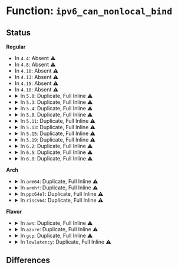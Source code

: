 # Function: <code>ipv6_can_nonlocal_bind</code>

## Status
<b>Regular</b>
<ul>
<li>
In <code>4.4</code>: Absent ⚠️
</li>
<li>
In <code>4.8</code>: Absent ⚠️
</li>
<li>
In <code>4.10</code>: Absent ⚠️
</li>
<li>
In <code>4.13</code>: Absent ⚠️
</li>
<li>
In <code>4.15</code>: Absent ⚠️
</li>
<li>
In <code>4.18</code>: Absent ⚠️
</li>
<li>
<details>
<summary>In <code>5.0</code>: Duplicate, Full Inline ⚠️</summary>

**Collision:** Static Duplication

**Inline:** Full

**Transformation:** False

**Instances:**

```
In net/ipv4/ping.c (ffffffff8196a78f)
Location: include/net/ipv6.h:785
Inline: True
Inline callers:
  - net/ipv4/ping.c:ping_bind
```
```
In net/ipv6/af_inet6.c (ffffffff819937c7)
Location: include/net/ipv6.h:785
Inline: True
Inline callers:
  - net/ipv6/af_inet6.c:__inet6_bind
```
```
In net/ipv6/datagram.c (ffffffff819ce809)
Location: include/net/ipv6.h:785
Inline: True
Inline callers:
  - net/ipv6/datagram.c:ip6_datagram_send_ctl
```
</details>
</li>
<li>
<details>
<summary>In <code>5.3</code>: Duplicate, Full Inline ⚠️</summary>

**Collision:** Static Duplication

**Inline:** Full

**Transformation:** False

**Instances:**

```
In net/ipv4/ping.c (ffffffff819d1432)
Location: include/net/ipv6.h:843
Inline: True
Inline callers:
  - net/ipv4/ping.c:ping_bind
```
```
In net/ipv6/af_inet6.c (ffffffff819ff266)
Location: include/net/ipv6.h:843
Inline: True
Inline callers:
  - net/ipv6/af_inet6.c:__inet6_bind
```
```
In net/ipv6/datagram.c (ffffffff81a3d0e9)
Location: include/net/ipv6.h:843
Inline: True
Inline callers:
  - net/ipv6/datagram.c:ip6_datagram_send_ctl
```
</details>
</li>
<li>
<details>
<summary>In <code>5.4</code>: Duplicate, Full Inline ⚠️</summary>

**Collision:** Static Duplication

**Inline:** Full

**Transformation:** False

**Instances:**

```
In net/ipv4/ping.c (ffffffff81a07f92)
Location: include/net/ipv6.h:843
Inline: True
Inline callers:
  - net/ipv4/ping.c:ping_bind
```
```
In net/ipv6/af_inet6.c (ffffffff81a35e66)
Location: include/net/ipv6.h:843
Inline: True
Inline callers:
  - net/ipv6/af_inet6.c:__inet6_bind
```
```
In net/ipv6/datagram.c (ffffffff81a73d49)
Location: include/net/ipv6.h:843
Inline: True
Inline callers:
  - net/ipv6/datagram.c:ip6_datagram_send_ctl
```
</details>
</li>
<li>
<details>
<summary>In <code>5.8</code>: Duplicate, Full Inline ⚠️</summary>

**Collision:** Static Duplication

**Inline:** Full

**Transformation:** False

**Instances:**

```
In net/ipv4/ping.c (ffffffff81af692d)
Location: include/net/ipv6.h:848
Inline: True
Inline callers:
  - net/ipv4/ping.c:ping_check_bind_addr
```
```
In net/ipv6/af_inet6.c (ffffffff81b2af44)
Location: include/net/ipv6.h:848
Inline: True
Inline callers:
  - net/ipv6/af_inet6.c:__inet6_bind
```
```
In net/ipv6/datagram.c (ffffffff81b6e057)
Location: include/net/ipv6.h:848
Inline: True
Inline callers:
  - net/ipv6/datagram.c:ip6_datagram_send_ctl
```
</details>
</li>
<li>
<details>
<summary>In <code>5.11</code>: Duplicate, Full Inline ⚠️</summary>

**Collision:** Static Duplication

**Inline:** Full

**Transformation:** False

**Instances:**

```
In net/ipv4/ping.c (ffffffff81b037b5)
Location: include/net/ipv6.h:848
Inline: True
Inline callers:
  - net/ipv4/ping.c:ping_check_bind_addr
```
```
In net/ipv6/af_inet6.c (ffffffff81b399e7)
Location: include/net/ipv6.h:848
Inline: True
Inline callers:
  - net/ipv6/af_inet6.c:__inet6_bind
```
```
In net/ipv6/datagram.c (ffffffff81b7cada)
Location: include/net/ipv6.h:848
Inline: True
Inline callers:
  - net/ipv6/datagram.c:ip6_datagram_send_ctl
```
</details>
</li>
<li>
<details>
<summary>In <code>5.13</code>: Duplicate, Full Inline ⚠️</summary>

**Collision:** Static Duplication

**Inline:** Full

**Transformation:** False

**Instances:**

```
In net/ipv4/ping.c (ffffffff81aeeff5)
Location: include/net/ipv6.h:849
Inline: True
Inline callers:
  - net/ipv4/ping.c:ping_check_bind_addr
```
```
In net/ipv6/af_inet6.c (ffffffff81b276c0)
Location: include/net/ipv6.h:849
Inline: True
Inline callers:
  - net/ipv6/af_inet6.c:__inet6_bind
```
```
In net/ipv6/raw.c (ffffffff81b5815b)
Location: include/net/ipv6.h:849
Inline: True
Inline callers:
  - net/ipv6/raw.c:rawv6_bind
```
```
In net/ipv6/datagram.c (ffffffff81b6b5ba)
Location: include/net/ipv6.h:849
Inline: True
Inline callers:
  - net/ipv6/datagram.c:ip6_datagram_send_ctl
```
</details>
</li>
<li>
<details>
<summary>In <code>5.15</code>: Duplicate, Full Inline ⚠️</summary>

**Collision:** Static Duplication

**Inline:** Full

**Transformation:** False

**Instances:**

```
In net/ipv4/ping.c (ffffffff81baf3c5)
Location: include/net/ipv6.h:852
Inline: True
Inline callers:
  - net/ipv4/ping.c:ping_check_bind_addr
```
```
In net/ipv6/af_inet6.c (ffffffff81bed5fa)
Location: include/net/ipv6.h:852
Inline: True
Inline callers:
  - net/ipv6/af_inet6.c:__inet6_bind
```
```
In net/ipv6/raw.c (ffffffff81c20135)
Location: include/net/ipv6.h:852
Inline: True
Inline callers:
  - net/ipv6/raw.c:rawv6_bind
```
```
In net/ipv6/datagram.c (ffffffff81c3341a)
Location: include/net/ipv6.h:852
Inline: True
Inline callers:
  - net/ipv6/datagram.c:ip6_datagram_send_ctl
```
</details>
</li>
<li>
<details>
<summary>In <code>5.19</code>: Duplicate, Full Inline ⚠️</summary>

**Collision:** Static Duplication

**Inline:** Full

**Transformation:** False

**Instances:**

```
In net/ipv4/ping.c (ffffffff81d42748)
Location: include/net/ipv6.h:906
Inline: True
Inline callers:
  - net/ipv4/ping.c:ping_check_bind_addr
```
```
In net/ipv6/af_inet6.c (ffffffff81d85a54)
Location: include/net/ipv6.h:906
Inline: True
Inline callers:
  - net/ipv6/af_inet6.c:__inet6_bind
```
```
In net/ipv6/raw.c (ffffffff81dbce8f)
Location: include/net/ipv6.h:906
Inline: True
Inline callers:
  - net/ipv6/raw.c:rawv6_bind
```
```
In net/ipv6/datagram.c (ffffffff81dd0c39)
Location: include/net/ipv6.h:906
Inline: True
Inline callers:
  - net/ipv6/datagram.c:ip6_datagram_send_ctl
```
</details>
</li>
<li>
<details>
<summary>In <code>6.2</code>: Duplicate, Full Inline ⚠️</summary>

**Collision:** Static Duplication

**Inline:** Full

**Transformation:** False

**Instances:**

```
In net/ipv4/ping.c (ffffffff81f0b5f8)
Location: include/net/ipv6.h:939
Inline: True
Inline callers:
  - net/ipv4/ping.c:ping_check_bind_addr
```
```
In net/ipv6/af_inet6.c (ffffffff81f53535)
Location: include/net/ipv6.h:939
Inline: True
Inline callers:
  - net/ipv6/af_inet6.c:__inet6_bind
```
```
In net/ipv6/raw.c (ffffffff81f8ce9f)
Location: include/net/ipv6.h:939
Inline: True
Inline callers:
  - net/ipv6/raw.c:rawv6_bind
```
```
In net/ipv6/datagram.c (ffffffff81fa2019)
Location: include/net/ipv6.h:939
Inline: True
Inline callers:
  - net/ipv6/datagram.c:ip6_datagram_send_ctl
```
</details>
</li>
<li>
<details>
<summary>In <code>6.5</code>: Duplicate, Full Inline ⚠️</summary>

**Collision:** Static Duplication

**Inline:** Full

**Transformation:** False

**Instances:**

```
In net/ipv4/ping.c (ffffffff81f6b1d8)
Location: include/net/ipv6.h:936
Inline: True
Inline callers:
  - net/ipv4/ping.c:ping_check_bind_addr
```
```
In net/ipv6/af_inet6.c (ffffffff81fb2f41)
Location: include/net/ipv6.h:936
Inline: True
Inline callers:
  - net/ipv6/af_inet6.c:__inet6_bind
```
```
In net/ipv6/raw.c (ffffffff81fed69b)
Location: include/net/ipv6.h:936
Inline: True
Inline callers:
  - net/ipv6/raw.c:rawv6_bind
```
```
In net/ipv6/datagram.c (ffffffff82002ab3)
Location: include/net/ipv6.h:936
Inline: True
Inline callers:
  - net/ipv6/datagram.c:ip6_datagram_send_ctl
```
</details>
</li>
<li>
<details>
<summary>In <code>6.8</code>: Duplicate, Full Inline ⚠️</summary>

**Collision:** Static Duplication

**Inline:** Full

**Transformation:** False

**Instances:**

```
In net/ipv4/ping.c (ffffffff82031cc8)
Location: include/net/ipv6.h:936
Inline: True
Inline callers:
  - net/ipv4/ping.c:ping_check_bind_addr
```
```
In net/ipv6/af_inet6.c (ffffffff82080819)
Location: include/net/ipv6.h:936
Inline: True
Inline callers:
  - net/ipv6/af_inet6.c:__inet6_bind
```
```
In net/ipv6/raw.c (ffffffff820bb29b)
Location: include/net/ipv6.h:936
Inline: True
Inline callers:
  - net/ipv6/raw.c:rawv6_bind
```
```
In net/ipv6/datagram.c (ffffffff820d1a77)
Location: include/net/ipv6.h:936
Inline: True
Inline callers:
  - net/ipv6/datagram.c:ip6_datagram_send_ctl
```
</details>
</li>
</ul>
<b>Arch</b>
<ul>
<li>
<details>
<summary>In <code>arm64</code>: Duplicate, Full Inline ⚠️</summary>

**Collision:** Static Duplication

**Inline:** Full

**Transformation:** False

**Instances:**

```
In net/ipv4/ping.c (ffff800010cc11d8)
Location: include/net/ipv6.h:843
Inline: True
Inline callers:
  - net/ipv4/ping.c:ping_bind
```
```
In net/ipv6/af_inet6.c (ffff800010cf68fc)
Location: include/net/ipv6.h:843
Inline: True
Inline callers:
  - net/ipv6/af_inet6.c:__inet6_bind
```
```
In net/ipv6/datagram.c (ffff800010d3c714)
Location: include/net/ipv6.h:843
Inline: True
Inline callers:
  - net/ipv6/datagram.c:ip6_datagram_send_ctl
```
</details>
</li>
<li>
<details>
<summary>In <code>armhf</code>: Duplicate, Full Inline ⚠️</summary>

**Collision:** Static Duplication

**Inline:** Full

**Transformation:** False

**Instances:**

```
In net/ipv4/ping.c (c0dccf08)
Location: include/net/ipv6.h:843
Inline: True
Inline callers:
  - net/ipv4/ping.c:ping_bind
```
```
In net/ipv6/af_inet6.c (c0dfd1c8)
Location: include/net/ipv6.h:843
Inline: True
Inline callers:
  - net/ipv6/af_inet6.c:__inet6_bind
```
```
In net/ipv6/datagram.c (c0e3fb74)
Location: include/net/ipv6.h:843
Inline: True
Inline callers:
  - net/ipv6/datagram.c:ip6_datagram_send_ctl
```
</details>
</li>
<li>
<details>
<summary>In <code>ppc64el</code>: Duplicate, Full Inline ⚠️</summary>

**Collision:** Static Duplication

**Inline:** Full

**Transformation:** False

**Instances:**

```
In net/ipv4/ping.c (c000000000ddc47c)
Location: include/net/ipv6.h:843
Inline: True
Inline callers:
  - net/ipv4/ping.c:ping_bind
```
```
In net/ipv6/af_inet6.c (c000000000e1ccc8)
Location: include/net/ipv6.h:843
Inline: True
Inline callers:
  - net/ipv6/af_inet6.c:__inet6_bind
```
```
In net/ipv6/datagram.c (c000000000e7080c)
Location: include/net/ipv6.h:843
Inline: True
Inline callers:
  - net/ipv6/datagram.c:ip6_datagram_send_ctl
```
</details>
</li>
<li>
<details>
<summary>In <code>riscv64</code>: Duplicate, Full Inline ⚠️</summary>

**Collision:** Static Duplication

**Inline:** Full

**Transformation:** False

**Instances:**

```
In net/ipv4/ping.c (ffffffe0008161c6)
Location: include/net/ipv6.h:843
Inline: True
Inline callers:
  - net/ipv4/ping.c:ping_bind
```
```
In net/ipv6/af_inet6.c (ffffffe000841e76)
Location: include/net/ipv6.h:843
Inline: True
Inline callers:
  - net/ipv6/af_inet6.c:__inet6_bind
```
```
In net/ipv6/datagram.c (ffffffe0008791fc)
Location: include/net/ipv6.h:843
Inline: True
Inline callers:
  - net/ipv6/datagram.c:ip6_datagram_send_ctl
```
</details>
</li>
</ul>
<b>Flavor</b>
<ul>
<li>
<details>
<summary>In <code>aws</code>: Duplicate, Full Inline ⚠️</summary>

**Collision:** Static Duplication

**Inline:** Full

**Transformation:** False

**Instances:**

```
In net/ipv4/ping.c (ffffffff819a7d32)
Location: include/net/ipv6.h:843
Inline: True
Inline callers:
  - net/ipv4/ping.c:ping_bind
```
```
In net/ipv6/af_inet6.c (ffffffff819d54f6)
Location: include/net/ipv6.h:843
Inline: True
Inline callers:
  - net/ipv6/af_inet6.c:__inet6_bind
```
```
In net/ipv6/datagram.c (ffffffff81a133d9)
Location: include/net/ipv6.h:843
Inline: True
Inline callers:
  - net/ipv6/datagram.c:ip6_datagram_send_ctl
```
</details>
</li>
<li>
<details>
<summary>In <code>azure</code>: Duplicate, Full Inline ⚠️</summary>

**Collision:** Static Duplication

**Inline:** Full

**Transformation:** False

**Instances:**

```
In net/ipv4/ping.c (ffffffff819617f2)
Location: include/net/ipv6.h:843
Inline: True
Inline callers:
  - net/ipv4/ping.c:ping_bind
```
```
In net/ipv6/af_inet6.c (ffffffff819922b6)
Location: include/net/ipv6.h:843
Inline: True
Inline callers:
  - net/ipv6/af_inet6.c:__inet6_bind
```
```
In net/ipv6/datagram.c (ffffffff819d0199)
Location: include/net/ipv6.h:843
Inline: True
Inline callers:
  - net/ipv6/datagram.c:ip6_datagram_send_ctl
```
</details>
</li>
<li>
<details>
<summary>In <code>gcp</code>: Duplicate, Full Inline ⚠️</summary>

**Collision:** Static Duplication

**Inline:** Full

**Transformation:** False

**Instances:**

```
In net/ipv4/ping.c (ffffffff81a125d2)
Location: include/net/ipv6.h:843
Inline: True
Inline callers:
  - net/ipv4/ping.c:ping_bind
```
```
In net/ipv6/af_inet6.c (ffffffff81a3ff76)
Location: include/net/ipv6.h:843
Inline: True
Inline callers:
  - net/ipv6/af_inet6.c:__inet6_bind
```
```
In net/ipv6/datagram.c (ffffffff81a7de59)
Location: include/net/ipv6.h:843
Inline: True
Inline callers:
  - net/ipv6/datagram.c:ip6_datagram_send_ctl
```
</details>
</li>
<li>
<details>
<summary>In <code>lowlatency</code>: Duplicate, Full Inline ⚠️</summary>

**Collision:** Static Duplication

**Inline:** Full

**Transformation:** False

**Instances:**

```
In net/ipv4/ping.c (ffffffff81a1cfdd)
Location: include/net/ipv6.h:843
Inline: True
Inline callers:
  - net/ipv4/ping.c:ping_bind
```
```
In net/ipv6/af_inet6.c (ffffffff81a4bb34)
Location: include/net/ipv6.h:843
Inline: True
Inline callers:
  - net/ipv6/af_inet6.c:__inet6_bind
```
```
In net/ipv6/datagram.c (ffffffff81a8a6b5)
Location: include/net/ipv6.h:843
Inline: True
Inline callers:
  - net/ipv6/datagram.c:ip6_datagram_send_ctl
```
</details>
</li>
</ul>

## Differences
